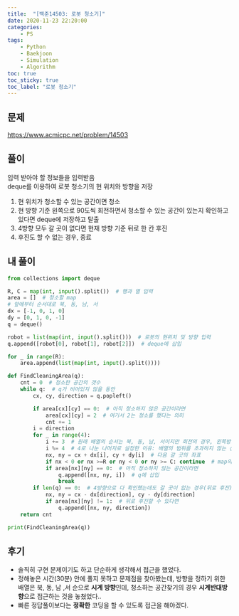 ```yaml
---
title:  "[백준14503: 로봇 청소기]"
date: 2020-11-23 22:20:00
categories:
    - PS
tags:
    - Python
    - Baekjoon
    - Simulation
    - Algorithm
toc: true
toc_sticky: true
toc_label: "로봇 청소기"
---
```

## 문제 
<https://www.acmicpc.net/problem/14503>


## 풀이
입력 받아야 할 정보들을 입력받음<br>
deque를 이용하여 로봇 청소기의 현 위치와 방향을 저장<br>
1. 현 위치가 청소할 수 있는 공간이면 청소
2. 현 방향 기준 왼쪽으로 90도씩 회전하면서 청소할 수 있는 공간이 있는지 확인하고 있다면 deque에 저장하고 탈출
3. 4방향 모두 갈 곳이 없다면 현재 방향 기준 뒤로 한 칸 후진
4. 후진도 할 수 없는 경우, 종료

## 내 풀이
```python
from collections import deque

R, C = map(int, input().split())  # 행과 열 입력
area = []  # 청소할 map
# 앞에부터 순서대로 북, 동, 남, 서
dx = [-1, 0, 1, 0]
dy = [0, 1, 0, -1]
q = deque()

robot = list(map(int, input().split()))  # 로봇의 현위치 및 방향 입력
q.append([robot[0], robot[1], robot[2]])  # deque에 삽입

for _ in range(R):
    area.append(list(map(int, input().split())))

def FindCleaningArea(q):
    cnt = 0  # 청소한 공간의 갯수
    while q:  # q가 비어있지 않을 동안
        cx, cy, direction = q.popleft()

        if area[cx][cy] == 0:  # 아직 청소하지 않은 공간이라면
            area[cx][cy] = 2  # 여기서 2는 청소를 했다는 의미
            cnt += 1
        i = direction
        for _ in range(4):
            i += 3  # 원래 배열의 순서는 북, 동, 남, 서이지만 회전의 경우, 왼쪽방향으로 90도 회전이기 때문에 + 3을 더함
            i %= 4  # 4로 나눈 나머지로 설정한 이유: 배열의 범위를 초과하지 않는 선에서 4방향을 확인하기 위함
            nx, ny = cx + dx[i], cy + dy[i]  # 다음 갈 곳의 좌표
            if nx < 0 or nx >=R or ny < 0 or ny >= C: continue  # map의 크기를 초과하면 continue
            if area[nx][ny] == 0:  # 아직 청소하지 않는 공간이라면
                q.append([nx, ny, i])  # q에 삽입
                break
        if len(q) == 0:  # 4방향으로 다 확인했는데도 갈 곳이 없는 경우(뒤로 후진)
            nx, ny = cx - dx[direction], cy - dy[direction]
            if area[nx][ny] != 1:  # 뒤로 후진할 수 있다면
                q.append([nx, ny, direction])
    return cnt

print(FindCleaningArea(q))
```
## 후기
- 솔직히 구현 문제이기도 하고 단순하게 생각해서 접근을 했었다. 
- 정해놓은 시간(30분) 안에 풀지 못하고 문제점을 찾아봤는데, 방향을 정하기 위한 배열은 북, 동, 남 ,서 순으로 **시계 방향**인데, 청소하는 공간찾기의 경우 **시계반대방향**으로 접근하는 것을 놓쳤었다..
- 빠른 정답풀이보다는 **정확한** 코딩을 할 수 있도록 접근을 해야겠다. 